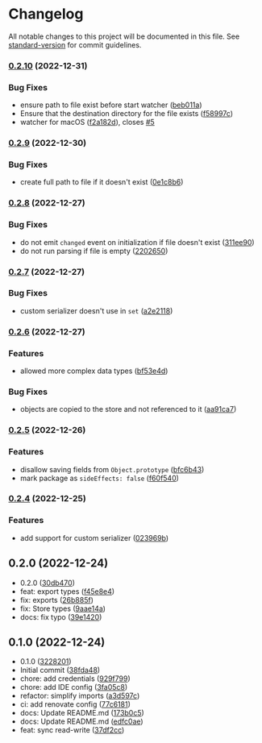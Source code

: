 # Changelog

All notable changes to this project will be documented in this file. See [standard-version](https://github.com/conventional-changelog/standard-version) for commit guidelines.

### [0.2.10](https://github.com/cawa-93/fs-nano-store/compare/v0.2.9...v0.2.10) (2022-12-31)


### Bug Fixes

* ensure path to file exist before start watcher ([beb011a](https://github.com/cawa-93/fs-nano-store/commit/beb011a8e0009de92e63667aa4a04bbffcf10102))
* Ensure that the destination directory for the file exists ([f58997c](https://github.com/cawa-93/fs-nano-store/commit/f58997c9e33716473004dc35acc71b2c98e521f1))
* watcher for macOS ([f2a182d](https://github.com/cawa-93/fs-nano-store/commit/f2a182db242bb1190eb4d0d1c6c60bb78c3ca79e)), closes [#5](https://github.com/cawa-93/fs-nano-store/issues/5)

### [0.2.9](https://github.com/cawa-93/fs-nano-store/compare/v0.2.8...v0.2.9) (2022-12-30)


### Bug Fixes

* create full path to file if it doesn't exist ([0e1c8b6](https://github.com/cawa-93/fs-nano-store/commit/0e1c8b67e142d46d7ce4b981f9bc2bdc0c9ed6b1))

### [0.2.8](https://github.com/cawa-93/fs-nano-store/compare/v0.2.7...v0.2.8) (2022-12-27)


### Bug Fixes

* do not emit `changed` event on initialization if file doesn't exist ([311ee90](https://github.com/cawa-93/fs-nano-store/commit/311ee90f1b65dbbfef1e1dbeb40232e578ad7d2d))
* do not run parsing if file is empty ([2202650](https://github.com/cawa-93/fs-nano-store/commit/2202650091528069d633bb803ad091b0b88be516))

### [0.2.7](https://github.com/cawa-93/fs-nano-store/compare/v0.2.6...v0.2.7) (2022-12-27)


### Bug Fixes

* custom serializer doesn't use in `set` ([a2e2118](https://github.com/cawa-93/fs-nano-store/commit/a2e21181807d831e7133c75c50e60a4480fde3b0))

### [0.2.6](https://github.com/cawa-93/fs-nano-store/compare/v0.2.5...v0.2.6) (2022-12-27)


### Features

* allowed more complex data types ([bf53e4d](https://github.com/cawa-93/fs-nano-store/commit/bf53e4dad8234e2eccf0f46fb62b4eaac1873067))


### Bug Fixes

* objects are copied to the store and not referenced to it ([aa91ca7](https://github.com/cawa-93/fs-nano-store/commit/aa91ca7c1ce7c0f4aaed705136ef30b4bce0aa11))

### [0.2.5](https://github.com/cawa-93/fs-nano-store/compare/v0.2.4...v0.2.5) (2022-12-26)


### Features

* disallow saving fields from `Object.prototype` ([bfc6b43](https://github.com/cawa-93/fs-nano-store/commit/bfc6b43423e745e8990db55e8c8c1baaf50c37a4))
* mark package as `sideEffects: false` ([f60f540](https://github.com/cawa-93/fs-nano-store/commit/f60f5401900068e30eff74388fb10380ea9a5800))

### [0.2.4](https://github.com/cawa-93/fs-nano-store/compare/v0.2.3...v0.2.4) (2022-12-25)


### Features

* add support for custom serializer ([023969b](https://github.com/cawa-93/fs-nano-store/commit/023969b8a925a2ed6fccc928196829452b1419d5))

## 0.2.0 (2022-12-24)

* 0.2.0 ([30db470](https://github.com/cawa-93/fs-nano-store/commit/30db470))
* feat: export types ([f45e8e4](https://github.com/cawa-93/fs-nano-store/commit/f45e8e4))
* fix: exports ([26b885f](https://github.com/cawa-93/fs-nano-store/commit/26b885f))
* fix: Store types ([9aae14a](https://github.com/cawa-93/fs-nano-store/commit/9aae14a))
* docs: fix typo ([39e1420](https://github.com/cawa-93/fs-nano-store/commit/39e1420))



## 0.1.0 (2022-12-24)

* 0.1.0 ([3228201](https://github.com/cawa-93/fs-nano-store/commit/3228201))
* Initial commit ([38fda48](https://github.com/cawa-93/fs-nano-store/commit/38fda48))
* chore: add credentials ([929f799](https://github.com/cawa-93/fs-nano-store/commit/929f799))
* chore: add IDE config ([3fa05c8](https://github.com/cawa-93/fs-nano-store/commit/3fa05c8))
* refactor: simplify imports ([a3d597c](https://github.com/cawa-93/fs-nano-store/commit/a3d597c))
* ci: add renovate config ([77c6181](https://github.com/cawa-93/fs-nano-store/commit/77c6181))
* docs: Update README.md ([173b0c5](https://github.com/cawa-93/fs-nano-store/commit/173b0c5))
* docs: Update README.md ([edfc0ae](https://github.com/cawa-93/fs-nano-store/commit/edfc0ae))
* feat: sync read-write ([37df2cc](https://github.com/cawa-93/fs-nano-store/commit/37df2cc))
